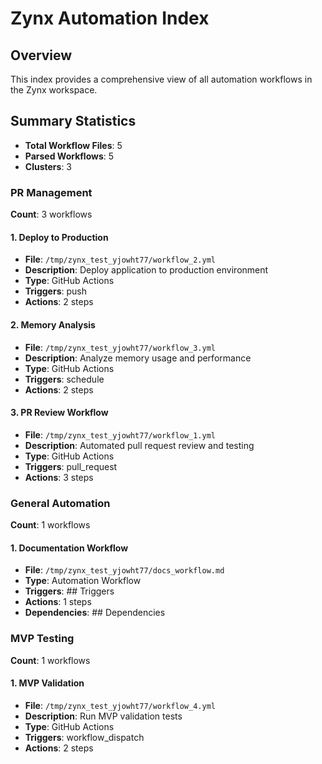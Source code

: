 # Zynx Automation Index

## Overview
This index provides a comprehensive view of all automation workflows in the Zynx workspace.

## Summary Statistics
- **Total Workflow Files**: 5
- **Parsed Workflows**: 5
- **Clusters**: 3

### PR Management

**Count**: 3 workflows

#### 1. Deploy to Production

- **File**: `/tmp/zynx_test_yjowht77/workflow_2.yml`
- **Description**: Deploy application to production environment
- **Type**: GitHub Actions
- **Triggers**: push
- **Actions**: 2 steps

#### 2. Memory Analysis

- **File**: `/tmp/zynx_test_yjowht77/workflow_3.yml`
- **Description**: Analyze memory usage and performance
- **Type**: GitHub Actions
- **Triggers**: schedule
- **Actions**: 2 steps

#### 3. PR Review Workflow

- **File**: `/tmp/zynx_test_yjowht77/workflow_1.yml`
- **Description**: Automated pull request review and testing
- **Type**: GitHub Actions
- **Triggers**: pull_request
- **Actions**: 3 steps

### General Automation

**Count**: 1 workflows

#### 1. Documentation Workflow

- **File**: `/tmp/zynx_test_yjowht77/docs_workflow.md`
- **Type**: Automation Workflow
- **Triggers**: ## Triggers
- **Actions**: 1 steps
- **Dependencies**: ## Dependencies

### MVP Testing

**Count**: 1 workflows

#### 1. MVP Validation

- **File**: `/tmp/zynx_test_yjowht77/workflow_4.yml`
- **Description**: Run MVP validation tests
- **Type**: GitHub Actions
- **Triggers**: workflow_dispatch
- **Actions**: 2 steps

